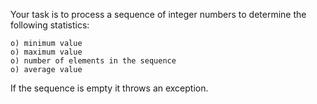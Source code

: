 Your task is to process a sequence of integer numbers
to determine the following statistics:

	o) minimum value
	o) maximum value
	o) number of elements in the sequence
	o) average value

If the sequence is empty it throws an exception.